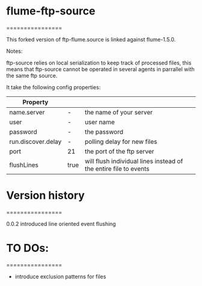 # flume-ftp-source
================

This forked version of ftp-flume.source is linked against flume-1.5.0.

Notes:

ftp-source relies on local serialization to keep track of processed files, this means that ftp-source cannot be operated in several agents in parrallel with the same ftp source.

It take the following config properties:

| Property            |           |                                                                   |
| --------------------|-----------|-------------------------------------------------------------------|
| name.server         |    -      | the name of your server                                           |
| user                |    -      | user name                                                         |
| password            |    -      | the password                                                      |    
| run.discover.delay  |    -      | polling delay for new files                                       |
| port                |    21     | the port of the ftp server                                        |
| flushLines          |    true   | will flush individual lines instead of the entire file to events  |


# Version history
================

0.0.2       introduced line oriented event flushing



# TO DOs:
================

- introduce exclusion patterns for files
